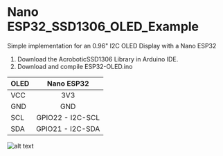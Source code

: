 # Nano ESP32_SSD1306_OLED_Example
Simple implementation for an 0.96" I2C OLED Display with a Nano ESP32

1. Download the AcroboticSSD1306 Library in Arduino IDE.
2. Download and compile ESP32-OLED.ino



| OLED       | Nano ESP32         |
| ------------- |:-------------:|
| VCC | 3V3 |
| GND | GND |
| SCL | GPIO22 - I2C-SCL |
| SDA | GPIO21 - I2C-SDA |


![alt text](https://github.com/H-LK/ESP32_SSD1306_OLED_Example/raw/master/image.jpg)
